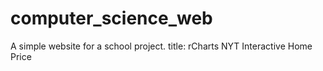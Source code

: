 # computer_science_web
A simple website for a school project.
title: rCharts NYT Interactive Home Price

